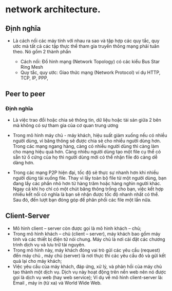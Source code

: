 # network architecture.
## Định nghĩa 
- Là cách nối các máy tính với nhau ra sao và tập hợp các quy tắc, quy ước mà tất cả các tập thực thể tham gia truyền thông mạng phải tuân theo. Nó gồm 2 thành phần

    + Cách nối: Đồ hình mạng (Network Topology) có các kiểu Bus Star Ring Mesh
    + Quy tắc, quy ước: Giao thức mạng (Network Protocol) ví dụ HTTP, TCP, IP, PPP,

## Peer to peer
### Định nghĩa
- Là việc trao đổi hoặc chia sẻ thông tin, dữ liệu hoặc tài sản giữa 2 bên mà không có sự tham gia của cơ quan trung ương

- Trong mô hình máy chủ - máy khách, hiệu suất giảm xuống nếu có nhiều người dùng, vì băng thông sẽ được chia sẻ cho nhiều người dùng hơn. Trong các mạng ngang hàng, càng có nhiều người dùng thì càng làm cho mạng hiệu quả hơn. Càng nhiều người dùng tạo một file cụ thể có sẵn từ ổ cứng của họ thì người dùng mới có thể nhận file đó càng dễ dàng hơn.

- Trong các mạng P2P hiện đại, tốc độ sẽ thực sự nhanh hơn khi nhiều người dùng tải xuống file. Thay vì lấy toàn bộ file từ một người dùng, bạn đang lấy các phần nhỏ hơn từ hàng trăm hoặc hàng nghìn người khác. Ngay cả khi họ chỉ có một chút băng thông trống cho bạn, việc kết hợp nhiều kết nối có nghĩa là bạn sẽ nhận được tốc độ nhanh nhất có thể. Sau đó, đến lượt bạn đóng góp để phân phối các file một lần nữa.


## Client-Server
- Mô hình client – server còn được gọi là mô hình khách – chủ;
- Trong mô hình khách – chủ (client – server), máy khách bao gồm máy tính và các thiết bị điện tử nói chung. Máy chủ là nơi cài đặt các chương trình dịch vụ và lưu trữ tài nguyên.
- Trong mô hình này, máy khách đóng vai trò gửi các yêu cầu (request) đến máy chủ , máy chủ (server) là nơi thực thi các yêu cầu đó và gửi kết quả lại cho máy khách;
- Việc yêu cầu của máy khách, đáp ứng, xử lý, và phản hồi của máy chủ tạo thành một dịch vụ. Dịch vụ này hoạt động trên nền web nên nó được gọi là dịch vụ web (hay web service);
Ví dụ về mô hình client-server là: Email , máy in (từ xa) và World Wide Web.